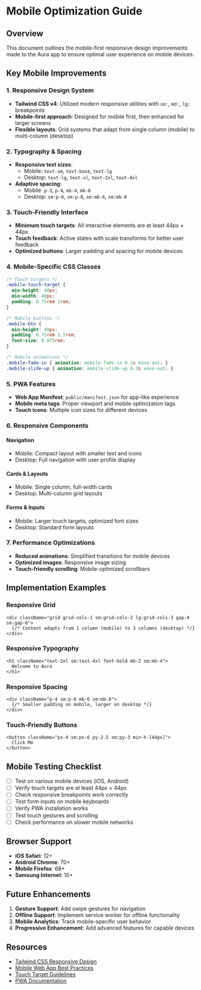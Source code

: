 # Mobile Optimization Guide

## Overview
This document outlines the mobile-first responsive design improvements made to the Aura app to ensure optimal user experience on mobile devices.

## Key Mobile Improvements

### 1. Responsive Design System
- **Tailwind CSS v4**: Utilized modern responsive utilities with `sm:`, `md:`, `lg:` breakpoints
- **Mobile-first approach**: Designed for mobile first, then enhanced for larger screens
- **Flexible layouts**: Grid systems that adapt from single column (mobile) to multi-column (desktop)

### 2. Typography & Spacing
- **Responsive text sizes**: 
  - Mobile: `text-sm`, `text-base`, `text-lg`
  - Desktop: `text-lg`, `text-xl`, `text-2xl`, `text-4xl`
- **Adaptive spacing**: 
  - Mobile: `p-3`, `p-4`, `mb-4`, `mb-6`
  - Desktop: `sm:p-6`, `sm:p-8`, `sm:mb-6`, `sm:mb-8`

### 3. Touch-Friendly Interface
- **Minimum touch targets**: All interactive elements are at least 44px × 44px
- **Touch feedback**: Active states with scale transforms for better user feedback
- **Optimized buttons**: Larger padding and spacing for mobile devices

### 4. Mobile-Specific CSS Classes
```css
/* Touch targets */
.mobile-touch-target {
  min-height: 48px;
  min-width: 48px;
  padding: 0.75rem 1rem;
}

/* Mobile buttons */
.mobile-btn {
  min-height: 48px;
  padding: 0.75rem 1.5rem;
  font-size: 0.875rem;
}

/* Mobile animations */
.mobile-fade-in { animation: mobile-fade-in 0.3s ease-out; }
.mobile-slide-up { animation: mobile-slide-up 0.3s ease-out; }
```

### 5. PWA Features
- **Web App Manifest**: `public/manifest.json` for app-like experience
- **Mobile meta tags**: Proper viewport and mobile optimization tags
- **Touch icons**: Multiple icon sizes for different devices

### 6. Responsive Components

#### Navigation
- Mobile: Compact layout with smaller text and icons
- Desktop: Full navigation with user profile display

#### Cards & Layouts
- Mobile: Single column, full-width cards
- Desktop: Multi-column grid layouts

#### Forms & Inputs
- Mobile: Larger touch targets, optimized font sizes
- Desktop: Standard form layouts

### 7. Performance Optimizations
- **Reduced animations**: Simplified transitions for mobile devices
- **Optimized images**: Responsive image sizing
- **Touch-friendly scrolling**: Mobile-optimized scrollbars

## Implementation Examples

### Responsive Grid
```tsx
<div className="grid grid-cols-1 sm:grid-cols-2 lg:grid-cols-3 gap-4 sm:gap-6">
  {/* Content adapts from 1 column (mobile) to 3 columns (desktop) */}
</div>
```

### Responsive Typography
```tsx
<h1 className="text-2xl sm:text-4xl font-bold mb-2 sm:mb-4">
  Welcome to Aura
</h1>
```

### Responsive Spacing
```tsx
<div className="p-4 sm:p-8 mb-6 sm:mb-8">
  {/* Smaller padding on mobile, larger on desktop */}
</div>
```

### Touch-Friendly Buttons
```tsx
<button className="px-4 sm:px-6 py-2.5 sm:py-3 min-h-[44px]">
  Click Me
</button>
```

## Mobile Testing Checklist

- [ ] Test on various mobile devices (iOS, Android)
- [ ] Verify touch targets are at least 44px × 44px
- [ ] Check responsive breakpoints work correctly
- [ ] Test form inputs on mobile keyboards
- [ ] Verify PWA installation works
- [ ] Test touch gestures and scrolling
- [ ] Check performance on slower mobile networks

## Browser Support

- **iOS Safari**: 12+
- **Android Chrome**: 70+
- **Mobile Firefox**: 68+
- **Samsung Internet**: 10+

## Future Enhancements

1. **Gesture Support**: Add swipe gestures for navigation
2. **Offline Support**: Implement service worker for offline functionality
3. **Mobile Analytics**: Track mobile-specific user behavior
4. **Progressive Enhancement**: Add advanced features for capable devices

## Resources

- [Tailwind CSS Responsive Design](https://tailwindcss.com/docs/responsive-design)
- [Mobile Web App Best Practices](https://developers.google.com/web/fundamentals/app-install-banners/)
- [Touch Target Guidelines](https://material.io/design/usability/accessibility.html#layout-typography)
- [PWA Documentation](https://web.dev/progressive-web-apps/)
